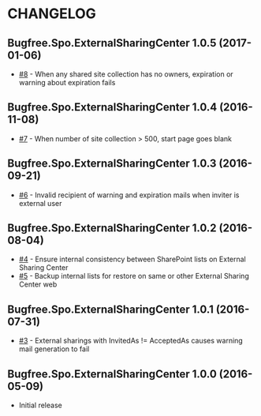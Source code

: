 # CHANGELOG

## Bugfree.Spo.ExternalSharingCenter 1.0.5 (2017-01-06)

* [#8](https://github.com/ronnieholm/Bugfree.Spo.ExternalSharingCenter/issues/8) - When any shared site collection has no owners, expiration or warning about expiration fails

## Bugfree.Spo.ExternalSharingCenter 1.0.4 (2016-11-08)

* [#7](https://github.com/ronnieholm/Bugfree.Spo.ExternalSharingCenter/issues/7) - When number of site collection > 500, start page goes blank

## Bugfree.Spo.ExternalSharingCenter 1.0.3 (2016-09-21)

* [#6](https://github.com/ronnieholm/Bugfree.Spo.ExternalSharingCenter/issues/6) - Invalid recipient of warning and expiration mails when inviter is external user

## Bugfree.Spo.ExternalSharingCenter 1.0.2 (2016-08-04)

* [#4](https://github.com/ronnieholm/Bugfree.Spo.ExternalSharingCenter/issues/4) - Ensure internal consistency between SharePoint lists on External Sharing Center
* [#5](https://github.com/ronnieholm/Bugfree.Spo.ExternalSharingCenter/issues/5) - Backup internal lists for restore on same or other External Sharing Center web

## Bugfree.Spo.ExternalSharingCenter 1.0.1 (2016-07-31)

* [#3](https://github.com/ronnieholm/Bugfree.Spo.ExternalSharingCenter/issues/3) - External sharings with InvitedAs != AcceptedAs causes warning mail generation to fail

## Bugfree.Spo.ExternalSharingCenter 1.0.0 (2016-05-09)

* Initial release